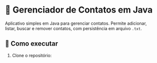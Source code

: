 # 📇 Gerenciador de Contatos em Java

Aplicativo simples em Java para gerenciar contatos. Permite adicionar, listar, buscar e remover contatos, com persistência em arquivo `.txt`.

## 🚀 Como executar

1. Clone o repositório:
